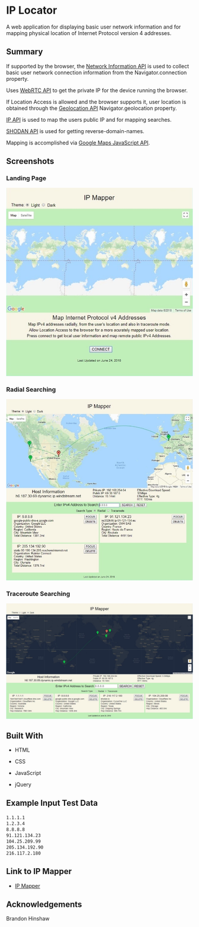 # IP Locator
A web application for displaying basic user network information and for mapping physical location of Internet Protocol version 4 addresses.

## Summary

If supported by the browser, the [Network Information API](https://developer.mozilla.org/en-US/docs/Web/API/Network_Information_API) is used to collect basic user network connection information from the Navigator.connection property.

Uses [WebRTC API](https://webrtc.org/) to get the private IP for the device running the browser.

If Location Access is allowed and the browser supports it, user location is obtained through the [Geolocation API](https://developer.mozilla.org/en-US/docs/Web/API/Navigator/geolocation) Navigator.geolocation property.

[IP API](https://ipapi.co/api/#introduction) is used to map the users public IP and for mapping searches.

[SHODAN API](https://developer.shodan.io/) is used for getting reverse-domain-names.

Mapping is accomplished via [Google Maps JavaScript API](https://developers.google.com/maps/documentation/javascript/tutorial).

## Screenshots
### Landing Page

![Landing Page](images/screenshots/ip-mapper-start.jpg)

### Radial Searching

![Radial Searching](images/screenshots/ip-mapper-radial.jpg)

### Traceroute Searching

![Traceroute Searching](images/screenshots/ip-mapper-traceroute.jpg)

## Built With

* HTML

* CSS

* JavaScript

* jQuery

## Example Input Test Data
```
1.1.1.1
1.2.3.4
8.8.8.8
91.121.134.23
104.25.209.99
205.134.192.90
216.117.2.180
```

## Link to IP Mapper
- [IP Mapper](https://craigpounds.github.io/ip-mapper/)

## Acknowledgements
Brandon Hinshaw